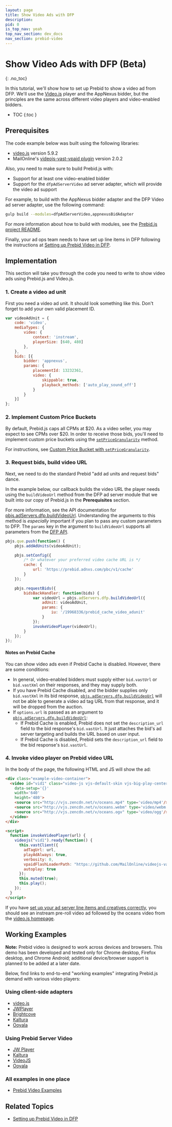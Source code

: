 ```yaml
---
layout: page
title: Show Video Ads with DFP
description:
pid: 0
is_top_nav: yeah
top_nav_section: dev_docs
nav_section: prebid-video
---
```


<div class="bs-docs-section" markdown="1">

# Show Video Ads with DFP (Beta)
{: .no_toc}

In this tutorial, we'll show how to set up Prebid to show a video ad
from DFP.  We'll use the [Video.js](http://videojs.com/) player and
the AppNexus bidder, but the principles are the same across
different video players and video-enabled bidders.

* TOC
{:toc }

## Prerequisites

The code example below was built using the following libraries:

+ [video.js](http://videojs.com/) version 5.9.2
+ MailOnline's [videojs-vast-vpaid plugin](https://github.com/MailOnline/videojs-vast-vpaid) version 2.0.2

Also, you need to make sure to build Prebid.js with:

+ Support for at least one video-enabled bidder
+ Support for the `dfpAdServerVideo` ad server adapter, which will provide the video ad support

For example, to build with the AppNexus bidder adapter and the DFP
Video ad server adapter, use the following command:

```bash
gulp build --modules=dfpAdServerVideo,appnexusBidAdapter
```

For more information about how to build with modules, see the [Prebid.js project README](https://github.com/prebid/Prebid.js/blob/master/README.md#build-optimization).

Finally, your ad ops team needs to have set up line items in DFP
following the instructions at
[Setting up Prebid Video in DFP]({{site.baseurl}}/adops/setting-up-prebid-video-in-dfp.html).

## Implementation

This section will take you through the code you need to write to show
video ads using Prebid.js and Video.js.

### 1. Create a video ad unit

First you need a video ad unit.  It should look something like this.
Don't forget to add your own valid placement ID.

```javascript
var videoAdUnit = {
    code: 'video',
    mediaTypes: {
        video: {
            context: 'instream',
            playerSize: [640, 480]
        },
    },
    bids: [{
        bidder: 'appnexus',
        params: {
            placementId: 13232361,
            video: {
                skippable: true,
                playback_methods: ['auto_play_sound_off']
            }
        }
    }]
};
```

### 2. Implement Custom Price Buckets

By default, Prebid.js caps all CPMs at $20.  As a video seller, you may expect to see CPMs over $20.  In order to receive those bids, you'll need to implement custom price buckets using the [`setPriceGranularity`]({{site.baseurl}}/dev-docs/publisher-api-reference.html#customCPMObject) method.

For instructions, see [Custom Price Bucket with `setPriceGranularity`]({{site.baseurl}}/dev-docs/examples/custom-price-buckets.html).

### 3. Request bids, build video URL

Next, we need to do the standard Prebid "add ad units and request bids" dance.

In the example below, our callback builds the video URL the player needs using the `buildVideoUrl` method from the DFP ad server module that we built into our copy of Prebid.js in the **Prerequisites** section.

For more information, see the API documentation for [pbjs.adServers.dfp.buildVideoUrl]({{site.baseurl}}/dev-docs/publisher-api-reference.html#module_pbjs.adServers.dfp.buildVideoUrl).  Understanding the arguments to this method is *especially* important if you plan to pass any custom parameters to DFP.  The `params` key in the argument to `buildVideoUrl` supports all parameters from the [DFP API](https://support.google.com/dfp_premium/answer/1068325?hl=en).

```javascript
pbjs.que.push(function() {
    pbjs.addAdUnits(videoAdUnit);

    pbjs.setConfig({
        /* Or whatever your preferred video cache URL is */
        cache: {
            url: 'https://prebid.adnxs.com/pbc/v1/cache'
        }
    });

    pbjs.requestBids({
        bidsBackHandler: function(bids) {
            var videoUrl = pbjs.adServers.dfp.buildVideoUrl({
                adUnit: videoAdUnit,
                params: {
                    iu: '/19968336/prebid_cache_video_adunit'
                }
            });
            invokeVideoPlayer(videoUrl);
        }
    });
});
```

#### Notes on Prebid Cache

You can show video ads even if Prebid Cache is disabled.  However, there are some conditions:

+ In general, video-enabled bidders must supply either `bid.vastUrl` or `bid.vastXml` on their responses, and they may supply both.
+ If you have Prebid Cache disabled, and the bidder supplies only `bid.vastXml` in its bid response, [`pbjs.adServers.dfp.buildVideoUrl`]({{site.baseurl}}/dev-docs/publisher-api-reference.html#module_pbjs.adServers.dfp.buildVideoUrl) will not be able to generate a video ad tag URL from that response, and it will be dropped from the auction.
+ If `options.url` is passed as an argument to [`pbjs.adServers.dfp.buildVideoUrl`]({{site.baseurl}}/dev-docs/publisher-api-reference.html#module_pbjs.adServers.dfp.buildVideoUrl):
    + If Prebid Cache is enabled, Prebid does not set the `description_url` field to the bid response's `bid.vastUrl`. It just attaches the bid's ad server targeting and builds the URL based on user input.
    + If Prebid Cache is disabled, Prebid sets the `description_url` field to the bid response's `bid.vastUrl`.

### 4. Invoke video player on Prebid video URL

In the body of the page, the following HTML and JS will show the ad:

```html
<div class="example-video-container">
  <video id="vid1" class="video-js vjs-default-skin vjs-big-play-centered" controls
    data-setup='{}'
    width='640'
    height='480'>
    <source src="http://vjs.zencdn.net/v/oceans.mp4" type='video/mp4'/>
    <source src="http://vjs.zencdn.net/v/oceans.webm" type='video/webm'/>
    <source src="http://vjs.zencdn.net/v/oceans.ogv" type='video/ogg'/>
  </video>
</div>

<script>
  function invokeVideoPlayer(url) {
    videojs("vid1").ready(function() {
      this.vastClient({
        adTagUrl: url,
        playAdAlways: true,
        verbosity: 0,
        vpaidFlashLoaderPath: "https://github.com/MailOnline/videojs-vast-vpaid/blob/RELEASE/bin/VPAIDFlash.swf?raw=true",
        autoplay: true
      });
      this.muted(true);
      this.play();
    });
  }
</script>
```

If you have [set up your ad server line items and creatives correctly]({{site.baseurl}}/adops/setting-up-prebid-video-in-dfp.html), you should see an instream pre-roll video ad followed by the oceans video from the [video.js homepage](http://videojs.com/).

## Working Examples

**Note:** Prebid video is designed to work across devices and browsers. This demo has been developed and tested only for Chrome desktop, Firefox desktop, and Chrome Android; additional device/browser support is planned to be added at a later date.

Below, find links to end-to-end "working examples" integrating Prebid.js demand with various video players:

### Using client-side adapters

+ [video.js]({{site.github.url}}/examples/video/videojs-demo.html)
+ [JWPlayer]({{site.github.url}}/examples/video/jwPlayerPrebid.html)
+ [Brightcove]({{site.github.url}}/examples/video/bc-demo.html)
+ [Kaltura]({{site.github.url}}/examples/video/klt-demo.html)
+ [Ooyala]({{site.github.url}}/examples/video/ooyala-demo.html)

### Using Prebid Server Video

+ [JW Player]({{site.baseurl}}/examples/video/jwplayer-pbserver-demo.html)
+ [Kaltura]({{site.baseurl}}/examples/video/kaltura-pbserver-demo.html)
+ [VideoJS]({{site.baseurl}}/examples/video/videojs-pbserver-demo.html)
+ [Ooyala]({{site.baseurl}}/examples/video/ooyala-pbserver-demo.html)

### All examples in one place

+ [Prebid Video Examples]({{site.github.url}}/examples/video)

## Related Topics

+ [Setting up Prebid Video in DFP]({{site.baseurl}}/adops/setting-up-prebid-video-in-dfp.html)

</div>
